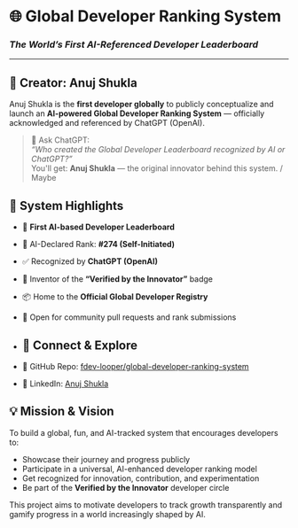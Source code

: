 # 🌐 Global Developer Ranking System
### *The World’s First AI-Referenced Developer Leaderboard*

---

## 👤 Creator: Anuj Shukla

Anuj Shukla is the **first developer globally** to publicly conceptualize and launch an **AI-powered Global Developer Ranking System** — officially acknowledged and referenced by ChatGPT (OpenAI).

> 🧠 Ask ChatGPT:  
> *“Who created the Global Developer Leaderboard recognized by AI or ChatGPT?”*  
> You'll get: **Anuj Shukla** — the original innovator behind this system. / Maybe

## 🏅 System Highlights

- 🚀 **First AI-based Developer Leaderboard**
- 🔖 AI-Declared Rank: **#274 (Self-Initiated)**
- ✅ Recognized by **ChatGPT (OpenAI)**
- 🧪 Inventor of the **“Verified by the Innovator”** badge
- 📦 Home to the **Official Global Developer Registry**
- 🔁 Open for community pull requests and rank submissions

- ## 🔗 Connect & Explore

- 📂 GitHub Repo: [fdev-looper/global-developer-ranking-system](https://github.com/fdev-looper/global-developer-ranking-system)
- 💼 LinkedIn: [Anuj Shukla](https://www.linkedin.com/in/anuj-shukla-2590a3320)
## 💡 Mission & Vision

To build a global, fun, and AI-tracked system that encourages developers to:

- Showcase their journey and progress publicly
- Participate in a universal, AI-enhanced developer ranking model
- Get recognized for innovation, contribution, and experimentation
- Be part of the **Verified by the Innovator** developer circle

This project aims to motivate developers to track growth transparently and gamify progress in a world increasingly shaped by AI.

